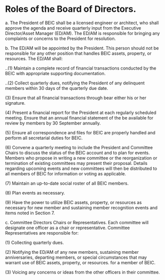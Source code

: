 # Roles of the Board of Directors.

a. The President of BEIC shall be a licensed engineer or architect, who shall approve the agenda and receive quarterly input from the Executive Director/Asset Manager (ED/AM). The ED/AM is responsible for bringing any complaints or concerns to the President for resolution. 

b. The ED/AM will be appointed by the President. This person should not be responsible for any other position that handles BEIC assets, property, or resources. The ED/AM shall: 

..(1) Maintain a complete record of financial transactions conducted by the BEIC with appropriate supporting documentation.
 
..(2) Collect quarterly dues, notifying the President of any delinquent members within 30 days of the quarterly due date. 

  (3) Ensure that all financial transactions through bear either his or her signature. 

  (4) Present a financial report for the President at each regularly scheduled meeting. Ensure that an annual financial statement of the  be available for review by  members by 30 September annually. 

  (5) Ensure all correspondence and files for BEIC are properly handled and perform all secretarial duties for BEIC. 

  (6) Convene a quarterly meeting to include the President and Committee Chairs to discuss the status of the BEIC account and to plan for events. Members who propose in writing a new committee or the reorganization or termination of existing committees may present their proposal.  Details regarding upcoming events and new committees will then be distributed to all members of BEIC for information or voting as applicable.
 
  (7) Maintain an up-to-date social roster of all BEIC members.
 
  (8) Plan events as necessary. 

  (9) Have the power to utilize BEIC assets, property, or resources as necessary for new member and sustaining member recognition events and items noted in Section 7. 

c. Committee Directors Chairs or Representatives. Each committee will designate one officer as a chair or representative. Committee Representatives are responsible for: 

  (1) Collecting quarterly dues. 

  (2) Notifying the ED/AM of any new members, sustaining member anniversaries, departing members, or special circumstances that may warrant use of BEIC assets, property, or resources. for a member of BEIC. 

  (3) Voicing any concerns or ideas from the other officers in their committee. 
